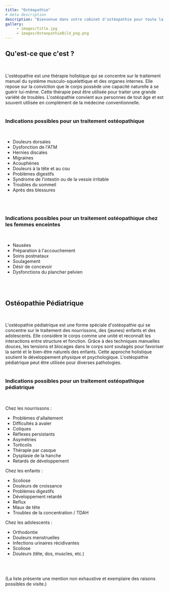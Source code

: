 ```yaml
---
title: "Ostéopathie"
# meta description
description: "Bienvenue dans votre cabinet d'ostéopathie pour toute la famille à Stuttgart. Spécialisé dans les soins aux nourrissons, aux enfants et aux femmes avant et après l'accouchement."
gallery:
     - images/title.jpg
     - images/OsteopathieBild_png.png
---
```


## Qu'est-ce que c'est ?
<br>

L'ostéopathie est une thérapie holistique qui se concentre sur le traitement manuel du système musculo-squelettique et des organes internes. Elle repose sur la conviction que le corps possède une capacité naturelle à se guérir lui-même. Cette thérapie peut être utilisée pour traiter une grande variété de troubles. L'ostéopathie convient aux personnes de tout âge et est souvent utilisée en complément de la médecine conventionnelle.
<br>
<br>

### Indications possibles pour un traitement ostéopathique
<br>

* Douleurs dorsales
* Dysfonction de l'ATM
* Hernies discales
* Migraines
* Acouphènes
* Douleurs à la tête et au cou
* Problèmes digestifs
* Syndrome de l'intestin ou de la vessie irritable
* Troubles du sommeil
* Après des blessures
<br>
<br>

### Indications possibles pour un traitement ostéopathique chez les femmes enceintes
<br>

* Nausées
* Préparation à l'accouchement
* Soins postnataux
* Soulagement
* Désir de concevoir
* Dysfonctions du plancher pelvien
<br>
<br>

## Ostéopathie Pédiatrique
<br>

L'ostéopathie pédiatrique est une forme spéciale d'ostéopathie qui se concentre sur le traitement des nourrissons, des (jeunes) enfants et des adolescents. Elle considère le corps comme une unité et reconnaît les interactions entre structure et fonction. Grâce à des techniques manuelles douces, les tensions et blocages dans le corps sont soulagés pour favoriser la santé et le bien-être naturels des enfants. Cette approche holistique soutient le développement physique et psychologique. L'ostéopathie pédiatrique peut être utilisée pour diverses pathologies.
<br>
<br>

### Indications possibles pour un traitement ostéopathique pédiatrique
<br>

Chez les nourrissons :

* Problèmes d'allaitement
* Difficultés à avaler
* Coliques
* Réflexes persistants
* Asymétries
* Torticolis
* Thérapie par casque
* Dysplasie de la hanche
* Retards de développement

Chez les enfants :

* Scoliose
* Douleurs de croissance
* Problèmes digestifs
* Développement retardé
* Reflux
* Maux de tête
* Troubles de la concentration / TDAH

Chez les adolescents :

* Orthodontie
* Douleurs menstruelles
* Infections urinaires récidivantes
* Scoliose
* Douleurs (tête, dos, muscles, etc.)
<br>
<br>

(La liste présente une mention non exhaustive et exemplaire des raisons possibles de visite.)